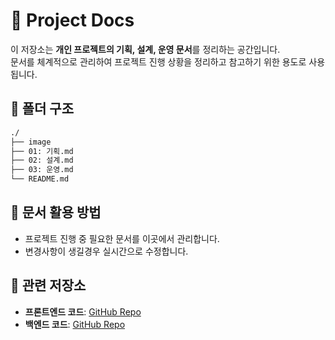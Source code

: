 # 📑 Project Docs
이 저장소는 **개인 프로젝트의 기획, 설계, 운영 문서**를 정리하는 공간입니다.  
문서를 체계적으로 관리하여 프로젝트 진행 상황을 정리하고 참고하기 위한 용도로 사용됩니다.


## 📁 폴더 구조
```bash
./
├── image
├── 01: 기획.md
├── 02: 설계.md
├── 03: 운영.md
└── README.md           
```

## 📌 문서 활용 방법
- 프로젝트 진행 중 필요한 문서를 이곳에서 관리합니다.
- 변경사항이 생길경우 실시간으로 수정합니다.

## 🔗 관련 저장소
- **프론트엔드 코드**: [GitHub Repo](https://github.com/SideProject-TeamIt/TeamIT_Web)
- **백엔드 코드**: [GitHub Repo](https://github.com/SideProject-TeamIt/TeamIT_Server)